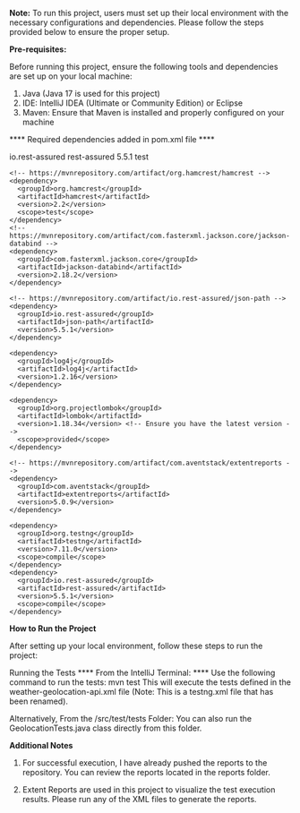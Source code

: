 **Note:** To run this project, users must set up their local environment with the necessary configurations and dependencies. Please follow the steps provided below to ensure the proper setup.

**Pre-requisites:**

Before running this project, ensure the following tools and dependencies are set up on your local machine:

1. Java (Java 17 is used for this project)
2. IDE: IntelliJ IDEA (Ultimate or Community Edition) or Eclipse
3. Maven: Ensure that Maven is installed and properly configured on your machine


**** Required dependencies added in pom.xml file ****

<dependencies>
    <!-- https://mvnrepository.com/artifact/io.rest-assured/rest-assured -->
    <dependency>
      <groupId>io.rest-assured</groupId>
      <artifactId>rest-assured</artifactId>
      <version>5.5.1</version>
      <scope>test</scope>
    </dependency>

    <!-- https://mvnrepository.com/artifact/org.hamcrest/hamcrest -->
    <dependency>
      <groupId>org.hamcrest</groupId>
      <artifactId>hamcrest</artifactId>
      <version>2.2</version>
      <scope>test</scope>
    </dependency>
    <!-- https://mvnrepository.com/artifact/com.fasterxml.jackson.core/jackson-databind -->
    <dependency>
      <groupId>com.fasterxml.jackson.core</groupId>
      <artifactId>jackson-databind</artifactId>
      <version>2.18.2</version>
    </dependency>

    <!-- https://mvnrepository.com/artifact/io.rest-assured/json-path -->
    <dependency>
      <groupId>io.rest-assured</groupId>
      <artifactId>json-path</artifactId>
      <version>5.5.1</version>
    </dependency>

    <dependency>
      <groupId>log4j</groupId>
      <artifactId>log4j</artifactId>
      <version>1.2.16</version>
    </dependency>

    <dependency>
      <groupId>org.projectlombok</groupId>
      <artifactId>lombok</artifactId>
      <version>1.18.34</version> <!-- Ensure you have the latest version -->
      <scope>provided</scope>
    </dependency>

    <!-- https://mvnrepository.com/artifact/com.aventstack/extentreports -->
    <dependency>
      <groupId>com.aventstack</groupId>
      <artifactId>extentreports</artifactId>
      <version>5.0.9</version>
    </dependency>

    <dependency>
      <groupId>org.testng</groupId>
      <artifactId>testng</artifactId>
      <version>7.11.0</version>
      <scope>compile</scope>
    </dependency>
    <dependency>
      <groupId>io.rest-assured</groupId>
      <artifactId>rest-assured</artifactId>
      <version>5.5.1</version>
      <scope>compile</scope>
    </dependency>

  </dependencies>


**How to Run the Project**

After setting up your local environment, follow these steps to run the project:

Running the Tests
**** From the IntelliJ Terminal: ****
Use the following command to run the tests:
mvn test
This will execute the tests defined in the weather-geolocation-api.xml file (Note: This is a testng.xml file that has been renamed).

Alternatively, From the /src/test/tests Folder:
You can also run the GeolocationTests.java class directly from this folder.

**Additional Notes**

1. For successful execution, I have already pushed the reports to the repository. You can review the reports located in the reports folder.
   
2. Extent Reports are used in this project to visualize the test execution results. Please run any of the XML files to generate the reports.



   
   







   
